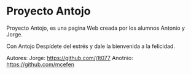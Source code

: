 # Proyecto Antojo
Proyecto Antojo, es una pagina Web creada por los alumnos Antonio y Jorge.

Con Antojo Despídete del estrés y dale la bienvenida a la felicidad.


Autores: 
Jorge: https://github.com/j1t077
Anotnio: https://github.com/mcefen
